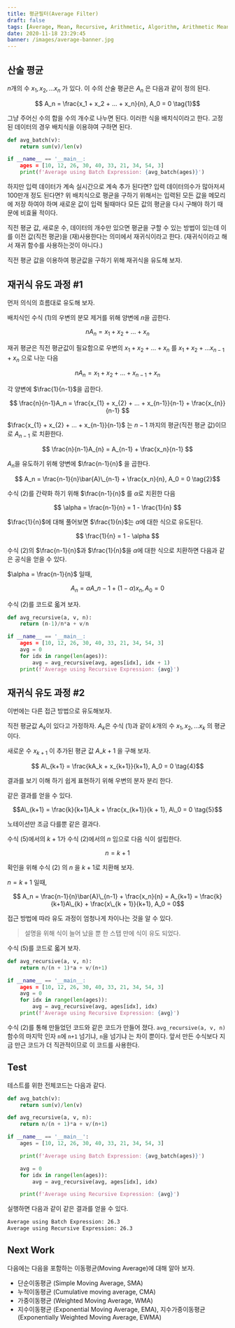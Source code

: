 ```yaml
---
title: 평균필터(Average Filter)
draft: false
tags: [Average, Mean, Recursive, Arithmetic, Algorithm, Arithmetic Mean, Batch Expression, 배치식, Recursive Expression, 재귀식]
date: 2020-11-18 23:29:45
banner: /images/average-banner.jpg
---
```


## 산술 평균

$n$개의 수 $x_1, x_2, ... x_n$ 가 있다. 이 수의 산술 평균은 $A_n$ 은 다음과 같이 정의 된다.  

$$ A_n = \frac{x_1 + x_2 + ... + x_n}{n}, A_0 = 0 \tag{1}$$

그냥 주어신 수의 합을 수의 개수로 나누면 된다. 이러한 식을 배치식이라고 한다. 고정된 데이터의 경우 배치식을 이용햐여 구하면 된다. 

```python
def avg_batch(v):
    return sum(v)/len(v)

if __name__ == '__main__:
    ages = [10, 12, 26, 30, 40, 33, 21, 34, 54, 3]
    print(f'Average using Batch Expression: {avg_batch(ages)}')
```

하지만 입력 데이터가 계속 실시간으로 계속 추가 된다면? 입력 데이터의수가 많아저셔 100만개 정도 된다면? 위 배치식으로 평균을 구하기 위해서는 입력된 모든 값을 메모리에 저장 하여야 하며 새로운 값이 입력 될때마다 모든 값의 평균을 다시 구해야 하기 때문에 비효율 적이다. 


직전 평균 값, 새로운 수, 데이터의 개수만 있으면 평균을 구할 수 있는 방법이 있는데 이를 이전 값(직전 평균)을 (재)사용한다는 의미에서 재귀식이라고 한다. (재귀식이라고 해서 재귀 함수를 사용하는것이 아니다.)


직전 평균 값을 이용하여 평균값을 구하기 위해 재귀식을 유도해 보자.

## 재귀식 유도 과정 #1
먼저 의식의 흐름대로 유도해 보자.

배치식인 수식 $(1)$의 우변의 분모 제거를 위해 양변에 $n$을 곱한다. 

$$ nA_n = x_1 + x_2 + ... + x_n $$

재귀 평균은 직전 평균값이 필요함으로 우변의 $x_1 + x_2 + ... + x_n$ 를 $x_1 + x_2 + ... x_{n-1} + x_n$ 으로 나눈 다음 

$$ nA_n = x_1 + x_2 + ... + x_{n-1} + x_n $$

각 양변에 $\frac{1}{n-1}$을 곱한다. 

$$ \frac{n}{n-1}A_n = \frac{x_{1} + x_{2} + ... + x_{n-1}}{n-1} + \frac{x_{n}}{n-1} $$


$\frac{x_{1} + x_{2} + ... + x_{n-1}}{n-1}$ 는 $n-1$ 까지의 평균(직전 평균 값)이므로 $A_{n-1}$ 로 치환한다. 


$$ \frac{n}{n-1}A_{n} = A_{n-1} + \frac{x_n}{n-1} $$

$A_n$을 유도하기 위해 양변에 $\frac{n-1}{n}$ 을 곱한다.

$$ A_n =  \frac{n-1}{n}\bar{A}\_{n-1} + \frac{x_n}{n}, A_0 = 0 \tag{2}$$

수식 $(2)$를 간략화 하기 위해 $\frac{n-1}{n}$ 를 $\alpha$로 치횐한 다음 

$$ \alpha = \frac{n-1}{n} = 1 - \frac{1}{n} $$

$\frac{1}{n}$에 대해 풀어보면 $\frac{1}{n}$는 $\alpha$에 대한 식으로 유도된다. 

$$ \frac{1}{n} = 1 - \alpha $$

수식 $(2)$의 $\frac{n-1}{n}$과 $\frac{1}{n}$을 $\alpha$에 대한 식으로 치환하면 다음과 같은 공식을 얻을 수 있다. 

$\alpha = \frac{n-1}{n}$ 일때,

$$ A_{n} = \alpha A\_{n-1} + {(1 - \alpha)x_n}, A_0 = 0 \tag{3}$$


수식 $(2)$를 코드로 옯겨 보자.

```python
def avg_recursive(a, v, n):
    return (n-1)/n*a + v/n

if __name__ == '__main__:
    ages = [10, 12, 26, 30, 40, 33, 21, 34, 54, 3]
    avg = 0
    for idx in range(len(ages)):
        avg = avg_recursive(avg, ages[idx], idx + 1)
    print(f'Average using Recursive Expression: {avg}')
```


## 재귀식 유도 과정 #2
이번에는 다른 접근 방법으로 유도해보자.

직전 평균값 $A_k$이 있다고 가정하자. $A_k$은 수식 $(1)$과 같이 $k$개의 수 $x_1, x_2, ... x_k$ 의  평균이다.

새로운 수 $x_{k+1}$ 이 추가된 평균 값 $A\_{k+1}$ 을 구해 보자. 

$$ A\_{k+1} = \frac{kA_k + x_{k+1}}{k+1}, A_0 = 0 \tag{4}$$ 

결과를 보기 이해 하기 쉽게 표현하기 위해 우변의 분자 분리 한다. 

같은 결과를 얻을 수 있다. 

$$A\_{k+1} = \frac{k}{k+1}A_k + \frac{x_{k+1}}{k + 1}, A\_0 = 0 \tag{5}$$


노테이션만 조금 다를뿐 같은 결과다.


수식 $(5)$에서의 $k+1$가  수식 $(2)$에서의 $n$ 임으로 다음 식이 설립한다.

$$ n = k + 1 $$

확인을 위해 수식 $(2)$ 의 $n$ 을 $k+1$로 치환해 보자.

$n = k + 1$ 일때, 

$$ A_n =  \frac{n-1}{n}\bar{A}\_{n-1} + \frac{x_n}{n} = A_{k+1} =  \frac{k}{k+1}A\_{k} + \frac{x\_{k + 1}}{k+1}, A_0 = 0$$


접근 방법에 따라 유도 과정이 엄청나게 차이나는 것을 알 수 있다.

> 설명을 위해 식이 늘어 났을 뿐 한 스탭 만에 식이 유도 되었다. 


수식 $(5)$를 코드로 옯겨 보자.

```python
def avg_recursive(a, v, n):
    return n/(n + 1)*a + v/(n+1)

if __name__ == '__main__:
    ages = [10, 12, 26, 30, 40, 33, 21, 34, 54, 3]
    avg = 0
    for idx in range(len(ages)):
        avg = avg_recursive(avg, ages[idx], idx)
    print(f'Average using Recursive Expression: {avg}')
```

수식 $(2)$를 통해 만들었던 코드와 같은 코드가 만들어 졌다. `avg_recursive(a, v, n)` 함수의 마지막 인자 `n`에  `n+1` 넘기냐, `n`을 넘기냐 는 차이 뿐이다.  앞서 만든 수식보다 지금 만근 코드가 더 직관적이므로 이 코드를 사용한다.


## Test

테스트를 위한 전체코드는 다음과 같다. 


```python
def avg_batch(v):
    return sum(v)/len(v)

def avg_recursive(a, v, n):
    return n/(n + 1)*a + v/(n+1)

if __name__ == '__main__':
    ages = [10, 12, 26, 30, 40, 33, 21, 34, 54, 3]

    print(f'Average using Batch Expression: {avg_batch(ages)}')

    avg = 0
    for idx in range(len(ages)):
        avg = avg_recursive(avg, ages[idx], idx)

    print(f'Average using Recursive Expression: {avg}')
```


실행하면 다음과 같이 같은 결과를 얻을 수 있다. 

```bash
Average using Batch Expression: 26.3
Average using Recursive Expression: 26.3
```

## Next Work

다음에는 다음을 포함하는 이동평균(Moving Average)에 대해 알아 보자. 

* 단순이동평균 (Simple Moving Average, SMA)
* 누적이동평균 (Cumulative moving average, CMA)
* 가중이동평균 (Weighted Moving Average, WMA)
* 지수이동평균 (Exponential Moving Average, EMA), 지수가중이동평균(Exponentially Weighted Moving Average, EWMA)